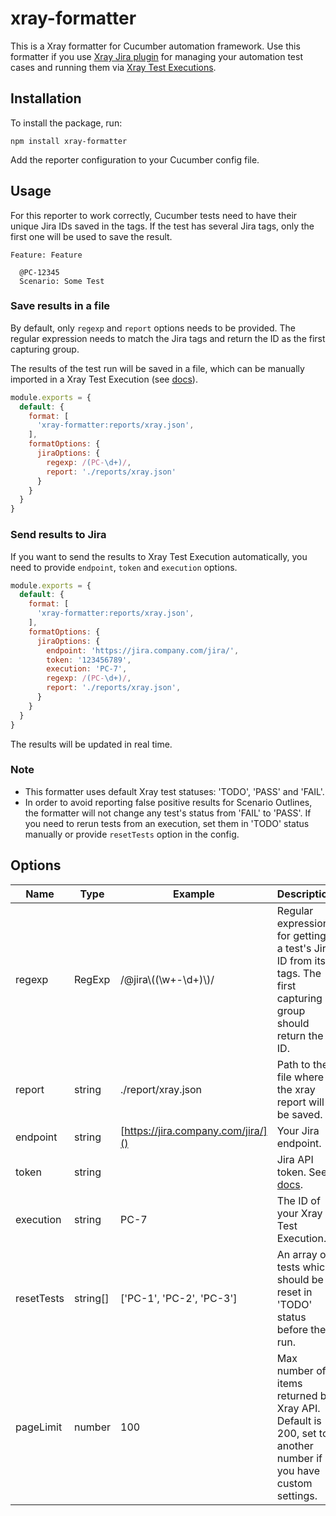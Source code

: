 # xray-formatter

This is a Xray formatter for Cucumber automation framework.
Use this formatter if you use [Xray Jira plugin](https://www.getxray.app/test-management) for managing your automation test cases and running them via [Xray Test Executions](https://docs.getxray.app/display/XRAY620/Test+Execution). 

## Installation

To install the package, run:

```shell
npm install xray-formatter
```

Add the reporter configuration to your Cucumber config file.

## Usage

For this reporter to work correctly, Cucumber tests need to have their unique Jira IDs saved in the tags.
If the test has several Jira tags, only the first one will be used to save the result.
```gherkin
Feature: Feature

  @PC-12345
  Scenario: Some Test
```

### Save results in a file

By default, only `regexp` and `report` options needs to be provided. The regular expression needs to match the Jira tags and return the ID as the first capturing group.

The results of the test run will be saved in a file, which can be manually imported in a Xray Test Execution (see [docs](https://docs.getxray.app/display/XRAY620/Import+Execution+Results)).

```javascript
module.exports = {
  default: {
    format: [
      'xray-formatter:reports/xray.json',
    ],
    formatOptions: {
      jiraOptions: {
        regexp: /(PC-\d+)/,
        report: './reports/xray.json'
      }
    }
  }
}
```

### Send results to Jira

If you want to send the results to Xray Test Execution automatically, you need to provide `endpoint`, `token` and `execution` options.

```javascript
module.exports = {
  default: {
    format: [
      'xray-formatter:reports/xray.json',
    ],
    formatOptions: {
      jiraOptions: {
        endpoint: 'https://jira.company.com/jira/',
        token: '123456789',
        execution: 'PC-7',
        regexp: /(PC-\d+)/,
        report: './reports/xray.json',
      }
    }
  }
}
```
The results will be updated in real time.

### Note
- This formatter uses default Xray test statuses: 'TODO', 'PASS' and 'FAIL'.
- In order to avoid reporting false positive results for Scenario Outlines, the formatter will not change any test's status from 'FAIL' to 'PASS'. If you need to rerun tests from an execution, set them in 'TODO' status manually or provide `resetTests` option in the config.

## Options

| Name       | Type     | Example                            | Description                                                                                                           | Optional |
|------------|----------|------------------------------------|-----------------------------------------------------------------------------------------------------------------------|----------|
| regexp     | RegExp   | /@jira\\((\w+-\d+)\\)/             | Regular expression for getting a test's Jira ID from its tags. The first capturing group should return the ID.        | No       |
| report     | string   | ./report/xray.json                 | Path to the file where the xray report will be saved.                                                                 | No       |
| endpoint   | string   | [https://jira.company.com/jira/]() | Your Jira endpoint.                                                                                                   | Yes      |
| token      | string   |                                    | Jira API token. See [docs](https://confluence.atlassian.com/enterprise/using-personal-access-tokens-1026032365.html). | Yes      |
| execution  | string   | PC-7                               | The ID of your Xray Test Execution.                                                                                   | Yes      |    
| resetTests | string[] | ['PC-1', 'PC-2', 'PC-3']           | An array of tests which should be reset in 'TODO' status before the run.                                              | Yes      |
| pageLimit  | number   | 100                                | Max number of items returned by Xray API. Default is 200, set to another number if you have custom settings.          | Yes      |

